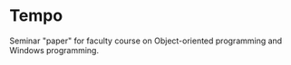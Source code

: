 Tempo
=====
Seminar "paper" for faculty course on Object-oriented programming and Windows programming.
